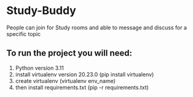 # Study-Buddy
People can join for Study rooms and able to message and discuss for a specific topic

To run the project you will need:
---------------------------------
1. Python version 3.11
2. install virtualenv version 20.23.0 (pip install virtualenv)
3. create virtualenv (virtualenv env_name)
4. then install requirements.txt (pip -r requirements.txt)
